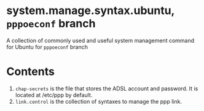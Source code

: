 # system.manage.syntax.ubuntu, `pppoeconf` branch
A collection of commonly used and useful system management command for Ubuntu for `pppoeconf` branch

# Contents
1) `chap-secrets` is the file that stores the ADSL account and password. It is located at /etc/ppp by default.
2) `link.control` is the collection of syntaxes to manage the ppp link.
